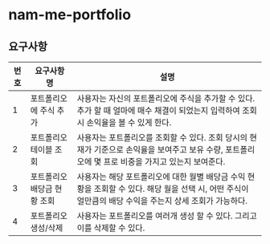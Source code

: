 # nam-me-portfolio

## 요구사항

|번호|요구사항 명|설명|
|---|---|---|
|1| 포트폴리오에 주식 추가 | 사용자는 자신의 포트폴리오에 주식을 추가할 수 있다. 추가 할 때 얼마에 매수 채결이 되었는지 입력하여 조회시 손익율을 볼 수 있게 한다.
|2| 포트폴리오 테이블 조회 | 사용자는 포트폴리오를 조회할 수 있다. 조회 당시의 현재가 기준으로 손익율을 보여주고 보유 수량, 포트폴리오에 몇 프로 비중을 가지고 있는지 보여준다. 
|3| 포트폴리오 배당금 현황 조회 | 사용자는 해당 포트폴리오에 대한 월별 배당금 수익 현황을 조회할 수 있다. 해당 월을 선택 시, 어떤 주식이 얼만큼의 배당 수익을 주는지 상세 조회가 가능하다. 
|4| 포트폴리오 생성/삭제 | 사용자는 포트폴리오를 여러개 생성 할 수 있다. 그리고 이를 삭제할 수 있다.
 